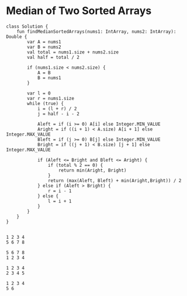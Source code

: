 

# Median of Two Sorted Arrays


    class Solution {
        fun findMedianSortedArrays(nums1: IntArray, nums2: IntArray): Double {
            var A = nums1
            var B = nums2
            val total = nums1.size + nums2.size
            val half = total / 2

            if (nums1.size < nums2.size) {
                A = B
                B = nums1
            }

            var l = 0
            var r = nums1.size
            while (true) {
                i = (l + r) / 2
                j = half - i - 2

                Aleft = if (i >= 0) A[i] else Integer.MIN_VALUE
                Aright = if ((i + 1) < A.size) A[i + 1] else Integer.MAX_VALUE
                Bleft = if (j >= 0) B[j] else Integer.MIN_VALUE
                Bright = if ((j + 1) < B.size) [j + 1] else Integer.MAX_VALUE

                if (Aleft <= Bright and Bleft <= Aright) {
                    if (total % 2 == 0) {
                        return min(Aright, Bright)
                    } 
                    return (max(Aleft, Bleft) + min(Aright,Bright)) / 2
                } else if (Aleft > Bright) {
                    r = i - 1
                } else {
                    l = i + 1
                }
            }
        }
    }


    1 2 3 4 
    5 6 7 8
    
    5 6 7 8
    1 2 3 4

    1 2 3 4
    2 3 4 5

    1 2 3 4 
    5 6

    
